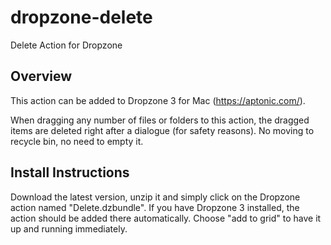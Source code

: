 # dropzone-delete
Delete Action for Dropzone

## Overview
This action can be added to Dropzone 3 for Mac (https://aptonic.com/).

When dragging any number of files or folders to this action, the dragged items are deleted right after a dialogue (for safety reasons). No moving to recycle bin, no need to empty it.

## Install Instructions
Download the latest version, unzip it and simply click on the Dropzone action named "Delete.dzbundle". If you have Dropzone 3 installed, the action should be added there automatically. Choose "add to grid" to have it up and running immediately.
